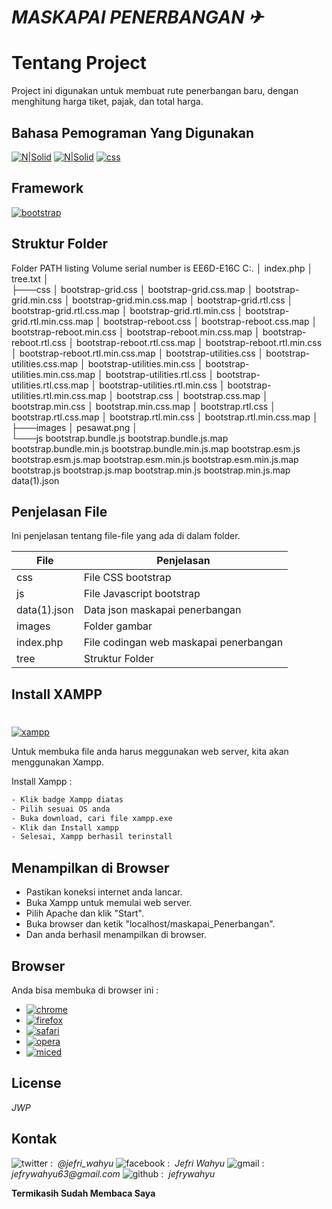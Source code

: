# _MASKAPAI PENERBANGAN ✈_
#

# Tentang Project
Project ini digunakan untuk membuat rute penerbangan baru, dengan menghitung harga tiket, pajak, dan total harga.

## Bahasa Pemograman Yang Digunakan

[![N|Solid](https://img.shields.io/badge/PHP-777BB4?style=for-the-badge&logo=php&logoColor=white)]() [![N|Solid](https://img.shields.io/badge/HTML5-E34F26?style=for-the-badge&logo=html5&logoColor=white)]() [![css](https://img.shields.io/badge/CSS3-1572B6?style=for-the-badge&logo=css3&logoColor=white)]()

## Framework

[![bootstrap](https://img.shields.io/badge/Bootstrap-563D7C?style=for-the-badge&logo=bootstrap&logoColor=white)]()

## Struktur Folder
Folder PATH listing
Volume serial number is EE6D-E16C
C:.
│   index.php
│   tree.txt
│   
├───css
│       bootstrap-grid.css
│       bootstrap-grid.css.map
│       bootstrap-grid.min.css
│       bootstrap-grid.min.css.map
│       bootstrap-grid.rtl.css
│       bootstrap-grid.rtl.css.map
│       bootstrap-grid.rtl.min.css
│       bootstrap-grid.rtl.min.css.map
│       bootstrap-reboot.css
│       bootstrap-reboot.css.map
│       bootstrap-reboot.min.css
│       bootstrap-reboot.min.css.map
│       bootstrap-reboot.rtl.css
│       bootstrap-reboot.rtl.css.map
│       bootstrap-reboot.rtl.min.css
│       bootstrap-reboot.rtl.min.css.map
│       bootstrap-utilities.css
│       bootstrap-utilities.css.map
│       bootstrap-utilities.min.css
│       bootstrap-utilities.min.css.map
│       bootstrap-utilities.rtl.css
│       bootstrap-utilities.rtl.css.map
│       bootstrap-utilities.rtl.min.css
│       bootstrap-utilities.rtl.min.css.map
│       bootstrap.css
│       bootstrap.css.map
│       bootstrap.min.css
│       bootstrap.min.css.map
│       bootstrap.rtl.css
│       bootstrap.rtl.css.map
│       bootstrap.rtl.min.css
│       bootstrap.rtl.min.css.map
│       
├───images
│       pesawat.png
│       
└───js
        bootstrap.bundle.js
        bootstrap.bundle.js.map
        bootstrap.bundle.min.js
        bootstrap.bundle.min.js.map
        bootstrap.esm.js
        bootstrap.esm.js.map
        bootstrap.esm.min.js
        bootstrap.esm.min.js.map
        bootstrap.js
        bootstrap.js.map
        bootstrap.min.js
        bootstrap.min.js.map
      data(1).json
        


## Penjelasan File

Ini penjelasan tentang file-file yang ada di dalam folder.

| File | Penjelasan |
| ------ | ------ |
| css | File CSS bootstrap |
| js | File Javascript bootstrap |
| data(1).json | Data json maskapai penerbangan |
| images | Folder gambar |
| index.php | File codingan web maskapai penerbangan |
| tree | Struktur Folder |


## Install XAMPP 
#
[![xampp](https://img.shields.io/badge/Xampp-F37623?style=for-the-badge&logo=xampp&logoColor=white)](https://www.apachefriends.org/download.html)

Untuk membuka file anda harus meggunakan web server, kita akan menggunakan Xampp.

Install Xampp :

```sh
- Klik badge Xampp diatas
- Pilih sesuai OS anda
- Buka download, cari file xampp.exe
- Klik dan Install xampp
- Selesai, Xampp berhasil terinstall
```


## Menampilkan di Browser


- Pastikan koneksi internet anda lancar.
- Buka Xampp untuk memulai web server.
- Pilih Apache dan klik "Start".
- Buka browser dan ketik "localhost/maskapai_Penerbangan".
- Dan anda berhasil menampilkan di browser.

## Browser
Anda bisa membuka di browser ini :

- [![chrome](https://img.shields.io/badge/Google_chrome-4285F4?style=for-the-badge&logo=Google-chrome&logoColor=white)](https://www.google.co.id/chrome/)
- [![firefox](	https://img.shields.io/badge/Firefox_Browser-FF7139?style=for-the-badge&logo=Firefox-Browser&logoColor=white)](https://www.mozilla.org/)
- [![safari](https://img.shields.io/badge/Safari-FF1B2D?style=for-the-badge&logo=Safari&logoColor=white)](https://www.apple.com/id/safari/)
- [![opera](https://img.shields.io/badge/Opera-FF1B2D?style=for-the-badge&logo=Opera&logoColor=white)](https://www.opera.com/)
- [![miced](https://img.shields.io/badge/Microsoft_Edge-0078D7?style=for-the-badge&logo=Microsoft-edge&logoColor=white)](https://www.microsoft.com/id-id/edge)
## License 

_JWP_

## Kontak

![twitter](http://i.imgur.com/wWzX9uB.png) : ![]() _@jefri_wahyu_
![facebook](http://i.imgur.com/fep1WsG.png) : ![]() _Jefri Wahyu_
![gmail](http://i.imgur.com/VlgBKQ9.png) : ![]() _jefrywahyu63@gmail.com_
![github](http://i.imgur.com/9I6NRUm.png) : ![]()  _jefrywahyu_

**Termikasih Sudah Membaca Saya**
